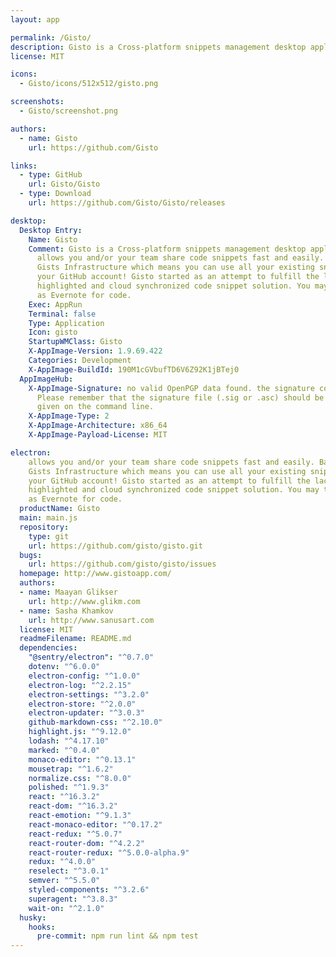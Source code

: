 ```yaml
---
layout: app

permalink: /Gisto/
description: Gisto is a Cross-platform snippets management desktop application that allows you and/or your team share code snippets fast and easily. Based on GitHub Gists Infrastructure which means you can use all your existing snippets by connecting your GitHub account! Gisto started as an attempt to fulfill the lack of a syntax highlighted and cloud synchronized code snippet solution. You may think of Gisto as Evernote for code.
license: MIT

icons:
  - Gisto/icons/512x512/gisto.png

screenshots:
  - Gisto/screenshot.png

authors:
  - name: Gisto
    url: https://github.com/Gisto

links:
  - type: GitHub
    url: Gisto/Gisto
  - type: Download
    url: https://github.com/Gisto/Gisto/releases

desktop:
  Desktop Entry:
    Name: Gisto
    Comment: Gisto is a Cross-platform snippets management desktop application that
      allows you and/or your team share code snippets fast and easily. Based on GitHub
      Gists Infrastructure which means you can use all your existing snippets by connecting
      your GitHub account! Gisto started as an attempt to fulfill the lack of a syntax
      highlighted and cloud synchronized code snippet solution. You may think of Gisto
      as Evernote for code.
    Exec: AppRun
    Terminal: false
    Type: Application
    Icon: gisto
    StartupWMClass: Gisto
    X-AppImage-Version: 1.9.69.422
    Categories: Development
    X-AppImage-BuildId: 190M1cGVbufTD6V6Z92K1jBTej0
  AppImageHub:
    X-AppImage-Signature: no valid OpenPGP data found. the signature could not be verified.
      Please remember that the signature file (.sig or .asc) should be the first file
      given on the command line.
    X-AppImage-Type: 2
    X-AppImage-Architecture: x86_64
    X-AppImage-Payload-License: MIT

electron:
    allows you and/or your team share code snippets fast and easily. Based on GitHub
    Gists Infrastructure which means you can use all your existing snippets by connecting
    your GitHub account! Gisto started as an attempt to fulfill the lack of a syntax
    highlighted and cloud synchronized code snippet solution. You may think of Gisto
    as Evernote for code.
  productName: Gisto
  main: main.js
  repository:
    type: git
    url: https://github.com/gisto/gisto.git
  bugs:
    url: https://github.com/gisto/gisto/issues
  homepage: http://www.gistoapp.com/
  authors:
  - name: Maayan Glikser
    url: http://www.glikm.com
  - name: Sasha Khamkov
    url: http://www.sanusart.com
  license: MIT
  readmeFilename: README.md
  dependencies:
    "@sentry/electron": "^0.7.0"
    dotenv: "^6.0.0"
    electron-config: "^1.0.0"
    electron-log: "^2.2.15"
    electron-settings: "^3.2.0"
    electron-store: "^2.0.0"
    electron-updater: "^3.0.3"
    github-markdown-css: "^2.10.0"
    highlight.js: "^9.12.0"
    lodash: "^4.17.10"
    marked: "^0.4.0"
    monaco-editor: "^0.13.1"
    mousetrap: "^1.6.2"
    normalize.css: "^8.0.0"
    polished: "^1.9.3"
    react: "^16.3.2"
    react-dom: "^16.3.2"
    react-emotion: "^9.1.3"
    react-monaco-editor: "^0.17.2"
    react-redux: "^5.0.7"
    react-router-dom: "^4.2.2"
    react-router-redux: "^5.0.0-alpha.9"
    redux: "^4.0.0"
    reselect: "^3.0.1"
    semver: "^5.5.0"
    styled-components: "^3.2.6"
    superagent: "^3.8.3"
    wait-on: "^2.1.0"
  husky:
    hooks:
      pre-commit: npm run lint && npm test
---
```

